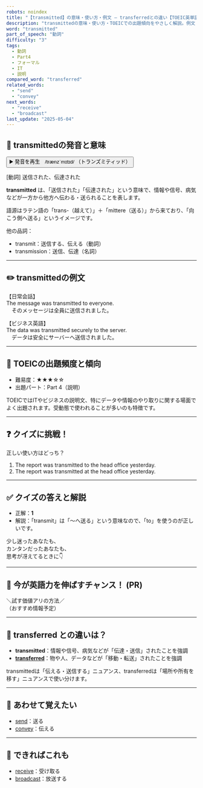 ```yaml
---
robots: noindex
title: "【transmitted】の意味・使い方・例文 ― transferredとの違い【TOEIC英単語】"
description: "transmittedの意味・使い方・TOEICでの出題傾向をやさしく解説。例文・クイズ付きでtransferredとの違いもわかりやすく学べます。"
word: "transmitted"
part_of_speech: "動詞"
difficulty: "3"
tags:
  - 動詞
  - Part4
  - フォーマル
  - IT
  - 説明
compared_word: "transferred"
related_words:
  - "send"
  - "convey"
next_words:
  - "receive"
  - "broadcast"
last_update: "2025-05-04"
---
```


## 🔰 transmittedの発音と意味

<button class="play-audio" onclick="playTTS('transmitted')">
  <span class="play-audio-main">
    ▶️ 発音を再生　/trænzˈmɪtɪd/
  </span>
  <span class="play-audio-sub">
    （トランズミティッド）
  </span>
</button>

[動詞] 送信された、伝達された

**transmitted** は、「送信された」「伝達された」という意味で、情報や信号、病気などが一方から他方へ伝わる・送られることを表します。

語源はラテン語の「trans-（越えて）」＋「mittere（送る）」から来ており、「向こう側へ送る」というイメージです。

他の品詞：  
- transmit：送信する、伝える（動詞）
- transmission：送信、伝達（名詞）

---

## ✏️ transmittedの例文

【日常会話】  
The message was transmitted to everyone.  
　そのメッセージは全員に送信されました。

【ビジネス英語】  
The data was transmitted securely to the server.  
　データは安全にサーバーへ送信されました。

---

## 🎯 TOEICの出題頻度と傾向

- 難易度：★★★☆☆
- 出題パート：Part 4（説明）

TOEICではITやビジネスの説明文、特にデータや情報のやり取りに関する場面でよく出題されます。受動態で使われることが多いのも特徴です。

---

## ❓ クイズに挑戦！

正しい使い方はどっち？

1. The report was transmitted to the head office yesterday.  
2. The report was transmitted at the head office yesterday.

---

## ✅ クイズの答えと解説

- 正解：**1**
- 解説：「transmit」は「～へ送る」という意味なので、「to」を使うのが正しいです。

少し迷ったあなたも、  
カンタンだったあなたも、  
思考が冴えてるときに👇️

---

## 🚀 今が英語力を伸ばすチャンス！ (PR)

<div class="info-center">
＼試す価値アリの方法／<br>  
（おすすめ情報予定）
</div>

---

## 🤔  transferred との違いは？

- **transmitted**：情報や信号、病気などが「伝達・送信」されたことを強調
- **[transferred](/word/transferred)**：物や人、データなどが「移動・転送」されたことを強調

transmittedは「伝える・送信する」ニュアンス、transferredは「場所や所有を移す」ニュアンスで使い分けます。

---

## 🧩 あわせて覚えたい

- [send](/word/send)：送る
- [convey](/word/convey)：伝える

---

## 📖 できればこれも

- [receive](/word/receive)：受け取る
- [broadcast](/word/broadcast)：放送する

<!-- cvid: aid15_bid19 -->
